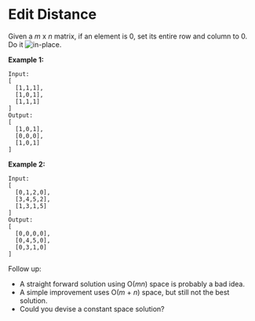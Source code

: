 # Edit Distance

Given a _m_ x _n_ matrix, if an element is 0, set its entire row and column to 0. Do it ![in-place](https://en.wikipedia.org/wiki/In-place_algorithm).

__Example 1:__

```
Input:
[
  [1,1,1],
  [1,0,1],
  [1,1,1]
]
Output:
[
  [1,0,1],
  [0,0,0],
  [1,0,1]
]
```

__Example 2:__

```
Input:
[
  [0,1,2,0],
  [3,4,5,2],
  [1,3,1,5]
]
Output:
[
  [0,0,0,0],
  [0,4,5,0],
  [0,3,1,0]
]
```

Follow up:

- A straight forward solution using O(_mn_) space is probably a bad idea.
- A simple improvement uses O(_m_ + _n_) space, but still not the best solution.
- Could you devise a constant space solution?